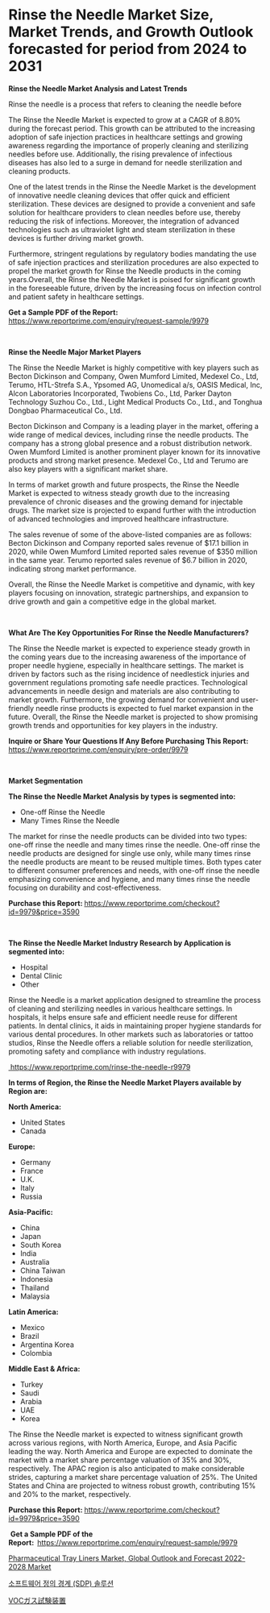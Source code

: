 <p><h1>Rinse the Needle Market Size, Market Trends, and Growth Outlook forecasted for period from 2024 to 2031</h1></p><p><strong>Rinse the Needle Market Analysis and Latest Trends</strong></p>
<p><p>Rinse the needle is a process that refers to cleaning the needle before</p><p>The Rinse the Needle Market is expected to grow at a CAGR of 8.80% during the forecast period. This growth can be attributed to the increasing adoption of safe injection practices in healthcare settings and growing awareness regarding the importance of properly cleaning and sterilizing needles before use. Additionally, the rising prevalence of infectious diseases has also led to a surge in demand for needle sterilization and cleaning products.</p><p>One of the latest trends in the Rinse the Needle Market is the development of innovative needle cleaning devices that offer quick and efficient sterilization. These devices are designed to provide a convenient and safe solution for healthcare providers to clean needles before use, thereby reducing the risk of infections. Moreover, the integration of advanced technologies such as ultraviolet light and steam sterilization in these devices is further driving market growth.</p><p>Furthermore, stringent regulations by regulatory bodies mandating the use of safe injection practices and sterilization procedures are also expected to propel the market growth for Rinse the Needle products in the coming years.Overall, the Rinse the Needle Market is poised for significant growth in the foreseeable future, driven by the increasing focus on infection control and patient safety in healthcare settings.</p></p>
<p><strong>Get a Sample PDF of the Report:&nbsp;</strong> <a href="https://www.reportprime.com/enquiry/request-sample/9979">https://www.reportprime.com/enquiry/request-sample/9979</a></p>
<p>&nbsp;</p>
<p><strong>Rinse the Needle Major Market Players</strong></p>
<p><p>The Rinse the Needle Market is highly competitive with key players such as Becton Dickinson and Company, Owen Mumford Limited, Medexel Co., Ltd, Terumo, HTL-Strefa S.A., Ypsomed AG, Unomedical a/s, OASIS Medical, Inc, Alcon Laboratories Incorporated, Twobiens Co., Ltd, Parker Dayton Technology Suzhou Co., Ltd., Light Medical Products Co., Ltd., and Tonghua Dongbao Pharmaceutical Co., Ltd.</p><p>Becton Dickinson and Company is a leading player in the market, offering a wide range of medical devices, including rinse the needle products. The company has a strong global presence and a robust distribution network. Owen Mumford Limited is another prominent player known for its innovative products and strong market presence. Medexel Co., Ltd and Terumo are also key players with a significant market share. </p><p>In terms of market growth and future prospects, the Rinse the Needle Market is expected to witness steady growth due to the increasing prevalence of chronic diseases and the growing demand for injectable drugs. The market size is projected to expand further with the introduction of advanced technologies and improved healthcare infrastructure.</p><p>The sales revenue of some of the above-listed companies are as follows: Becton Dickinson and Company reported sales revenue of $17.1 billion in 2020, while Owen Mumford Limited reported sales revenue of $350 million in the same year. Terumo reported sales revenue of $6.7 billion in 2020, indicating strong market performance.</p><p>Overall, the Rinse the Needle Market is competitive and dynamic, with key players focusing on innovation, strategic partnerships, and expansion to drive growth and gain a competitive edge in the global market.</p></p>
<p>&nbsp;</p>
<p><strong>What Are The Key Opportunities For Rinse the Needle Manufacturers?</strong></p>
<p><p>The Rinse the Needle market is expected to experience steady growth in the coming years due to the increasing awareness of the importance of proper needle hygiene, especially in healthcare settings. The market is driven by factors such as the rising incidence of needlestick injuries and government regulations promoting safe needle practices. Technological advancements in needle design and materials are also contributing to market growth. Furthermore, the growing demand for convenient and user-friendly needle rinse products is expected to fuel market expansion in the future. Overall, the Rinse the Needle market is projected to show promising growth trends and opportunities for key players in the industry.</p></p>
<p><strong>Inquire or Share Your Questions If Any Before Purchasing This Report:</strong> <a href="https://www.reportprime.com/enquiry/pre-order/9979">https://www.reportprime.com/enquiry/pre-order/9979</a></p>
<p>&nbsp;</p>
<p><strong>Market Segmentation</strong></p>
<p><strong>The Rinse the Needle Market Analysis by types is segmented into:</strong></p>
<p><ul><li>One-off Rinse the Needle</li><li>Many Times Rinse the Needle</li></ul></p>
<p><p>The market for rinse the needle products can be divided into two types: one-off rinse the needle and many times rinse the needle. One-off rinse the needle products are designed for single use only, while many times rinse the needle products are meant to be reused multiple times. Both types cater to different consumer preferences and needs, with one-off rinse the needle emphasizing convenience and hygiene, and many times rinse the needle focusing on durability and cost-effectiveness.</p></p>
<p><strong>Purchase this Report:&nbsp;</strong><a href="https://www.reportprime.com/checkout?id=9979&price=3590">https://www.reportprime.com/checkout?id=9979&price=3590</a></p>
<p>&nbsp;</p>
<p><strong>The Rinse the Needle Market Industry Research by Application is segmented into:</strong></p>
<p><ul><li>Hospital</li><li>Dental Clinic</li><li>Other</li></ul></p>
<p><p>Rinse the Needle is a market application designed to streamline the process of cleaning and sterilizing needles in various healthcare settings. In hospitals, it helps ensure safe and efficient needle reuse for different patients. In dental clinics, it aids in maintaining proper hygiene standards for various dental procedures. In other markets such as laboratories or tattoo studios, Rinse the Needle offers a reliable solution for needle sterilization, promoting safety and compliance with industry regulations.</p></p>
<p><a href="https://www.reportprime.com/rinse-the-needle-r9979">&nbsp;https://www.reportprime.com/rinse-the-needle-r9979</a></p>
<p><strong>In terms of Region, the Rinse the Needle Market Players available by Region are:</strong></p>
<p>
    <p> <strong> North America: </strong>
        <ul>
            <li>United States</li>
            <li>Canada</li>
        </ul>
        </p> 
    <p> <strong> Europe: </strong>
        <ul>
            <li>Germany</li>
            <li>France</li>
            <li>U.K.</li>
            <li>Italy</li>
            <li>Russia</li>
        </ul>
        </p> 
    <p> <strong> Asia-Pacific: </strong>
        <ul>
            <li>China</li>
            <li>Japan</li>
            <li>South Korea</li>
            <li>India</li>
            <li>Australia</li>
            <li>China Taiwan</li>
            <li>Indonesia</li>
            <li>Thailand</li>
            <li>Malaysia</li>
        </ul>
        </p> 
    <p> <strong> Latin America: </strong>
        <ul>
            <li>Mexico</li>
            <li>Brazil</li>
            <li>Argentina Korea</li>
            <li>Colombia</li>
        </ul>
        </p> 
    <p> <strong> Middle East & Africa: </strong>
        <ul>
            <li>Turkey</li>
            <li>Saudi</li>
            <li>Arabia</li>
            <li>UAE</li>
            <li>Korea</li>
        </ul>
    </p>
    </p>
<p><p>The Rinse the Needle market is expected to witness significant growth across various regions, with North America, Europe, and Asia Pacific leading the way. North America and Europe are expected to dominate the market with a market share percentage valuation of 35% and 30%, respectively. The APAC region is also anticipated to make considerable strides, capturing a market share percentage valuation of 25%. The United States and China are projected to witness robust growth, contributing 15% and 20% to the market, respectively.</p></p>
<p><strong>Purchase this Report: </strong><a href="https://www.reportprime.com/checkout?id=9979&price=3590">https://www.reportprime.com/checkout?id=9979&price=3590</a></p>
<p>&nbsp;<strong>Get a Sample PDF of the Report:&nbsp;&nbsp;</strong><a href="https://www.reportprime.com/enquiry/request-sample/9979">https://www.reportprime.com/enquiry/request-sample/9979</a></p>
<p><strong></strong></p>
<p><p><a href="https://issuu.com/reportprime-2/docs/pharmaceutical-tray-liners-market-g_506d69df431ddb">Pharmaceutical Tray Liners Market, Global Outlook and Forecast 2022-2028 Market</a></p><p><a href="https://github.com/rsg307664904/Market-Research-Report-List-4/blob/main/9828689106493.md">소프트웨어 정의 경계 (SDP) 솔루션</a></p><p><a href="https://github.com/LeoraEber/Market-Research-Report-List-2/blob/main/901980885839.md">VOCガス試験装置</a></p></p>